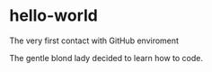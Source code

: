 # hello-world
The very first contact with GitHub enviroment

The gentle blond lady decided to learn how to code.
